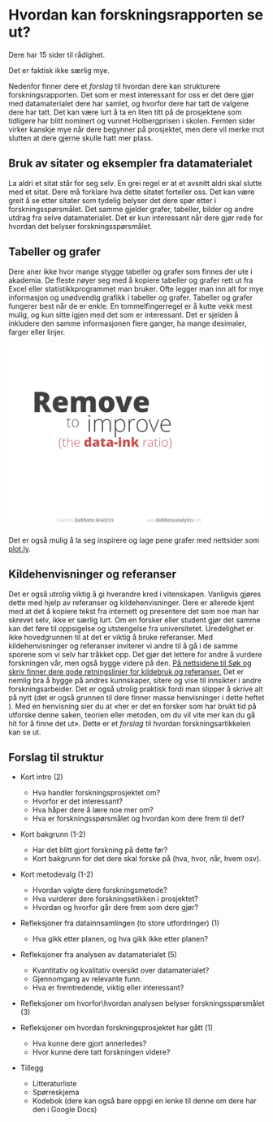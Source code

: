 # Hvordan kan forskningsrapporten se ut?

Dere har 15 sider til rådighet.

Det er faktisk ikke særlig mye.

Nedenfor finner dere et *forslag* til hvordan dere kan strukturere forskningsrapporten. Det som er mest interessant for oss er det dere gjør med datamaterialet dere har samlet, og hvorfor dere har tatt de valgene dere har tatt. Det kan være lurt å ta en liten titt på de prosjektene som tidligere har blitt nominert og vunnet Holbergprisen i skolen. Femten sider virker kanskje mye når dere begynner på prosjektet, men dere vil merke mot slutten at dere gjerne skulle hatt mer plass.

## Bruk av sitater og eksempler fra datamaterialet

La aldri et sitat står for seg selv. En grei regel er at et avsnitt aldri skal slutte med et sitat. Dere må forklare hva dette sitatet forteller oss. Det kan være greit å se etter sitater som tydelig belyser det dere spør etter i forskningsspørsmålet. Det samme gjelder grafer, tabeller, bilder og andre utdrag fra selve datamaterialet. Det er kun interessant når dere gjør rede for hvordan det belyser forskningsspørsmålet.

## Tabeller og grafer

Dere aner ikke hvor mange stygge tabeller og grafer som finnes der ute i akademia. De fleste nøyer seg med å kopiere tabeller og grafer rett ut fra Excel eller statistikkprogrammet man bruker. Ofte legger man inn alt for mye informasjon og unødvendig grafikk i tabeller og grafer. Tabeller og grafer fungerer best når de er enkle. En tommelfingerregel er å kutte vekk mest mulig, og kun sitte igjen med det som er interessant. Det er sjelden å inkludere den samme informasjonen flere ganger, ha mange desimaler, farger eller linjer.

![Forbedre tabeller](../images/How-you-can-design-better-with-less-bar-chart-example.gif)

Det er også mulig å la seg inspirere og lage pene grafer med nettsider som [plot.ly](http://plot.ly).

## Kildehenvisninger og referanser

Det er også utrolig viktig å gi hverandre kred i vitenskapen. Vanligvis gjøres dette med hjelp av referanser og kildehenvisninger. Dere er allerede kjent med at det å kopiere tekst fra internett og presentere det som noe man har skrevet selv, ikke er særlig lurt. Om en forsker eller student gjør det samme kan det føre til oppsigelse og utstengelse fra universitetet. Uredelighet er ikke hovedgrunnen til at det er viktig å bruke referanser. Med kildehenvisninger og referanser inviterer vi andre til å gå i de samme sporene som vi selv har tråkket opp. Det gjør det lettere for andre å vurdere forskningen vår, men også bygge videre på den. [På nettsidene til Søk og skriv finner dere gode retningslinjer for kildebruk og referanser.][1] Det er nemlig bra å bygge på andres kunnskaper, sitere og vise til innsikter i andre forskningsarbeider. Det er også utrolig praktisk fordi man slipper å skrive alt på nytt (det er også grunnen til dere finner masse henvisninger i dette heftet ). Med en henvisning sier du at «her er det en forsker som har brukt tid på utforske denne saken, teorien eller metoden, om du vil vite mer kan du gå hit for å finne det ut». Dette er et _forslag_ til hvordan forskningsartikkelen kan se ut.

   [1]: http://sokogskriv.no/kildebruk-og-referanser/

## Forslag til struktur

  * Kort intro (2)

    * Hva handler forskningsprosjektet om?
    * Hvorfor er det interessant?
    * Hva håper dere å lære noe mer om?
    * Hva er forskningsspørsmålet og hvordan kom dere frem til det?

  * Kort bakgrunn (1-2)

    * Har det blitt gjort forskning på dette før?
    * Kort bakgrunn for det dere skal forske på (hva, hvor, når, hvem osv).

  * Kort metodevalg (1-2)

    * Hvordan valgte dere forskningsmetode?
    * Hva vurderer dere forskningsetikken i prosjektet?
    * Hvordan og hvorfor går dere frem som dere gjør?

  * Refleksjoner fra datainnsamlingen (to store utfordringer) (1)

    * Hva gikk etter planen, og hva gikk ikke etter planen?

  * Refleksjoner fra analysen av datamaterialet (5)

    * Kvantitativ og kvalitativ oversikt over datamaterialet?
    * Gjennomgang av relevante funn.
    * Hva er fremtredende, viktig eller interessant?

  * Refleksjoner om hvorfor\hvordan analysen belyser forskningsspørsmålet (3)
  * Refleksjoner om hvordan forskningsprosjektet har gått (1)

    * Hva kunne dere gjort annerledes?
    * Hvor kunne dere tatt forskningen videre?

  * Tillegg
    *   Litteraturliste
    *   Spørreskjema
    *   Kodebok (dere kan også bare oppgi en lenke til denne om dere har den i Google Docs)
